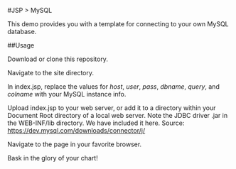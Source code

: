 #JSP > MySQL

This demo provides you with a template for connecting to your own MySQL database.

##Usage

Download or clone this repository.

Navigate to the site directory.

In index.jsp, replace the values for _host_, _user_, _pass_, _dbname_, _query_, and _colname_ with your MySQL instance info.

Upload index.jsp to your web server, or add it to a directory within your Document Root directory of a local web server. Note the JDBC driver .jar in the WEB-INF/lib directory. We have included it here. Source: https://dev.mysql.com/downloads/connector/j/

Navigate to the page in your favorite browser.

Bask in the glory of your chart!